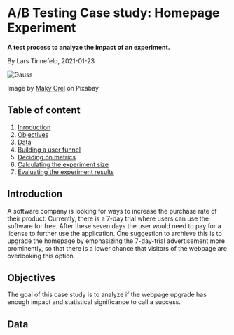 # A/B Testing Case study: Homepage Experiment
**A test process to analyze the impact of an experiment.**

By Lars Tinnefeld, 2021-01-23

![Gauss](https://cdn.pixabay.com/photo/2020/04/11/10/05/chart-5029714_960_720.png)

Image by [Maky Orel](https://pixabay.com/users/maky_orel-436253/) on Pixabay

## Table of content
1. [Inroduction](#business_understanding)
2. [Objectives](#objectives)
3. [Data](#data)
4. [Building a user funnel](#funnel)
6. [Deciding on metrics](#metrics)
7. [Calculating the experiment size](#sizing)
8. [Evaluating the experiment results](#evaluation)

## Introduction <a name="business_understanding"></a>
A software company is looking for ways to increase the purchase rate of their product. Currently, there is a 7-day trial where users can use the software for free. After these seven days the user would need to pay for a license to further use the application. One suggestion to archieve this is to upgrade the homepage by emphasizing the 7-day-trial advertisement more prominently, so that there is a lower chance that visitors of the webpage are overlooking this option.

## Objectives <a name="objectives"></a>
The goal of this case study is to analyze if the webpage upgrade has enough impact and statistical significance to call a success.

## Data <a name="data"></a>
